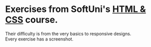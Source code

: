 # Exercises from SoftUni's [HTML & CSS](https://softuni.bg/trainings/3726/html-and-css-may-2022) course.
Their difficulty is from the very basics to responsive designs.  
Every exercise has a screenshot.
